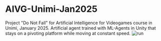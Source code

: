 # AIVG-Unimi-Jan2025
Project "Do Not Fall" for Artificial Intelligence for Videogames course in Unimi, January 2025.
Artificial agent trained with ML-Agents in Unity that stays on a pivoting platform while moving at constant speed.
![run](https://github.com/user-attachments/assets/203cf09f-710d-4c97-8153-ab329a0f0038)
